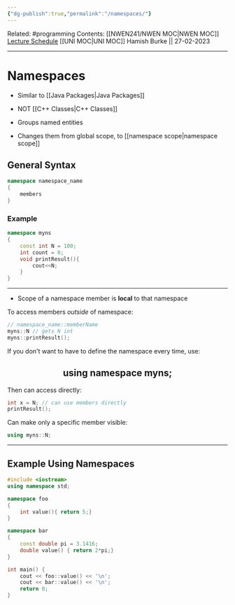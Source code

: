 ```yaml
---
{"dg-publish":true,"permalink":"/namespaces/"}
---
```


Related: #programming 
Contents: [[NWEN241/NWEN MOC\|NWEN MOC]]
[Lecture Schedule](https://ecs.wgtn.ac.nz/Courses/NWEN241_2023T1/LectureSchedule)
[[UNI MOC\|UNI MOC]]
Hamish Burke || 27-02-2023
***

# Namespaces

- Similar to [[Java Packages\|Java Packages]]
- NOT [[C++ Classes\|C++ Classes]]

- Groups named entities
- Changes them from global scope, to [[namespace scope\|namespace scope]]

## General Syntax

```C++
namespace namespace_name
{
	members
}
```

### Example

```C++
namespace myns
{
	const int N = 100;
	int count = 0;
	void printResult(){
		cout<<N;
	}
}
```

***

- Scope of a namespace member is **local** to that namespace


To access members *outside* of namespace:

```C++
// namespace_name::memberName
myns::N // gets N int
myns::printResult();
```

If you don't want to have to define the namespace every time, use:

<h2 align="center">
using namespace myns;
</h2>

Then can access directly:

```C++
int x = N; // can use members directly
printResult();
```

Can make only a specific member visible:

```C++
using myns::N;
```

***

## Example Using Namespaces

```C++
#include <iostream>
using namespace std;

namespace foo
{
	int value(){ return 5;}
}

namespace bar
{
	const double pi = 3.1416;
	double value() { return 2*pi;}
}

int main() {
	cout << foo::value() << '\n';
	cout << bar::value() << '\n';
	return 0;
}
```
